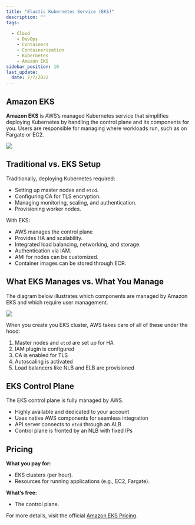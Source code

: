```yaml
---
title: "Elastic Kubernetes Service (EKS)"
description: ""
tags: 
 
  - Cloud
    - DevOps
    - Containers
    - Containerization
    - Kubernetes
    - Amazon EKS
sidebar_position: 10
last_update:
  date: 7/7/2022
---
```



## Amazon EKS  

**Amazon EKS** is AWS’s managed Kubernetes service that simplifies deploying Kubernetes by handling the control plane and its components for you. Users are responsible for managing where workloads run, such as on Fargate or EC2.  

<div class='img-center'>

![](/img/docs/eks-banner2.png)  

</div>



## Traditional vs. EKS Setup  

Traditionally, deploying Kubernetes required:  

- Setting up master nodes and `etcd`.  
- Configuring CA for TLS encryption.  
- Managing monitoring, scaling, and authentication.  
- Provisioning worker nodes.  

With EKS:  

- AWS manages the control plane
- Provides HA and scalability.  
- Integrated load balancing, networking, and storage.  
- Authentication via IAM.
- AMI for nodes can be customized.
- Container images can be stored through ECR.


## What EKS Manages vs. What You Manage  

The diagram below illustrates which components are managed by Amazon EKS and which require user management.  

<div class='img-center'>

![](/img/docs/whateksmanages.png)  

</div>


When you create you EKS cluster, AWS takes care of all of these under the hood:

1. Master nodes and `etcd` are set up for HA  
2. IAM plugin is configured  
3. CA is enabled for TLS  
4. Autoscaling is activated  
5. Load balancers like NLB and ELB are provisioned  

## EKS Control Plane  

The EKS control plane is fully managed by AWS.

- Highly available and dedicated to your account  
- Uses native AWS components for seamless integration  
- API server connects to `etcd` through an ALB  
- Control plane is fronted by an NLB with fixed IPs  

## Pricing  

**What you pay for:**  
- EKS clusters (per hour).  
- Resources for running applications (e.g., EC2, Fargate).  

**What’s free:**  
- The control plane.  

For more details, visit the official [Amazon EKS Pricing](https://aws.amazon.com/eks/pricing/).  